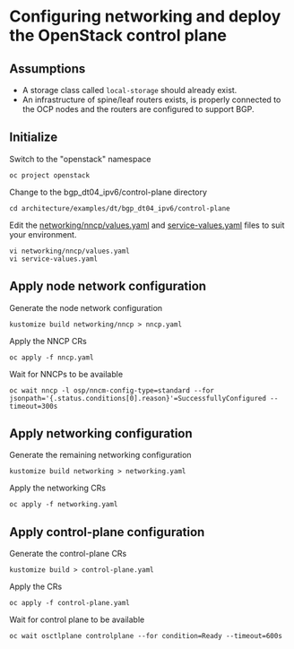 # Configuring networking and deploy the OpenStack control plane

## Assumptions

- A storage class called `local-storage` should already exist.
- An infrastructure of spine/leaf routers exists, is properly connected to the
  OCP nodes and the routers are configured to support BGP.

## Initialize

Switch to the "openstack" namespace
```
oc project openstack
```
Change to the bgp_dt04_ipv6/control-plane directory
```
cd architecture/examples/dt/bgp_dt04_ipv6/control-plane
```
Edit the [networking/nncp/values.yaml](control-plane/networking/nncp/values.yaml) and
[service-values.yaml](control-plane/service-values.yaml) files to suit 
your environment.
```
vi networking/nncp/values.yaml
vi service-values.yaml
```

## Apply node network configuration

Generate the node network configuration
```
kustomize build networking/nncp > nncp.yaml
```
Apply the NNCP CRs
```
oc apply -f nncp.yaml
```
Wait for NNCPs to be available
```
oc wait nncp -l osp/nncm-config-type=standard --for jsonpath='{.status.conditions[0].reason}'=SuccessfullyConfigured --timeout=300s
```

## Apply networking configuration

Generate the remaining networking configuration
```
kustomize build networking > networking.yaml
```
Apply the networking CRs
```
oc apply -f networking.yaml
```

## Apply control-plane configuration

Generate the control-plane CRs
```
kustomize build > control-plane.yaml
```
Apply the CRs
```
oc apply -f control-plane.yaml
```

Wait for control plane to be available
```
oc wait osctlplane controlplane --for condition=Ready --timeout=600s
```

